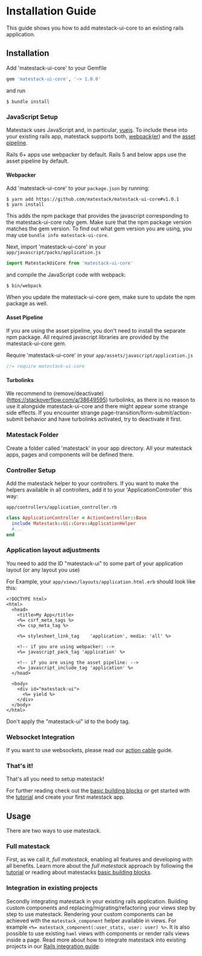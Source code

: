 # Installation Guide

This guide shows you how to add matestack-ui-core to an existing rails application.

## Installation

Add 'matestack-ui-core' to your Gemfile

```ruby
gem 'matestack-ui-core', '~> 1.0.0'
```

and run

```shell
$ bundle install
```

### JavaScript Setup

Matestack uses JavaScript and, in particular, [vuejs](http://vuejs.org). To include these into your existing rails app, matestack supports both, [webpack](https://webpack.js.org/)([er](https://github.com/rails/webpacker/)) and the [asset pipeline](https://guides.rubyonrails.org/asset_pipeline.html).

Rails 6+ apps use webpacker by default. Rails 5 and below apps use the asset pipeline by default.

#### Webpacker

Add 'matestack-ui-core' to your `package.json` by running:

```
$ yarn add https://github.com/matestack/matestack-ui-core#v1.0.1
$ yarn install
```

This adds the npm package that provides the javascript corresponding to the matestack-ui-core ruby gem. Make sure that the npm package version matches the gem version. To find out what gem version you are using, you may use `bundle info matestack-ui-core`.

Next, import 'matestack-ui-core' in your `app/javascript/packs/application.js`

```js
import MatestackUiCore from 'matestack-ui-core'
```

and compile the JavaScript code with webpack:

```
$ bin/webpack
```

When you update the matestack-ui-core gem, make sure to update the npm package as well.

#### Asset Pipeline

If you are using the asset pipeline, you don't need to install the separate npm package. All required javascript libraries are provided by the matestack-ui-core gem.

Require 'matestack-ui-core' in your `app/assets/javascript/application.js`

```javascript
//= require matestack-ui-core
```

#### Turbolinks

We recommend to (remove/deactivate)(https://stackoverflow.com/a/38649595) turbolinks, as there is no reason to use it alongside matestack-ui-core and there might appear some strange side effects. If you encounter strange page-transition/form-submit/action-submit behavior and have turbolinks activated, try to deactivate it first.

### Matestack Folder

Create a folder called 'matestack' in your app directory. All your matestack apps,
pages and components will be defined there.

### Controller Setup

Add the matestack helper to your controllers. If you want to make the helpers
available in all controllers, add it to your 'ApplicationController' this way:

`app/controllers/application_controller.rb`

```ruby
class ApplicationController < ActionController::Base
  include Matestack::Ui::Core::ApplicationHelper
  #...
end
```

### Application layout adjustments

You need to add the ID "matestack-ui" to some part of your application layout (or any layout you use)

For Example, your `app/views/layouts/application.html.erb` should look like this:

```erb
<!DOCTYPE html>
<html>
  <head>
    <title>My App</title>
    <%= csrf_meta_tags %>
    <%= csp_meta_tag %>

    <%= stylesheet_link_tag    'application', media: 'all' %>

    <!-- if you are using webpacker: -->
    <%= javascript_pack_tag 'application' %>

    <!-- if you are using the asset pipeline: -->
    <%= javascript_include_tag 'application' %>
  </head>

  <body>
    <div id="matestack-ui">
      <%= yield %>
    </div>
  </body>
</html>
```
Don't apply the "matestack-ui" id to the body tag.


### Websocket Integration

If you want to use websockets, please read our [action cable](/docs/guides/1000-action_cable/) guide.


### That's it!

That's all you need to setup matestack!

For further reading check out the [basic building blocks](/docs/guides/200-basic_building_blocks/) or get started with the [tutorial](/docs/guides/100-tutorial/) and create your first matestack app.


## Usage

There are two ways to use matestack.

### Full matestack

First, as we call it, _full matestack_, enabling all features and developing with all benefits. Learn more about the _full matestack_  approach by following the [tutorial](/docs/guides/100-tutorial/README.md) or reading about matestacks [basic building blocks](/docs/guides/200-basic_building_blocks/README.md).

### Integration in existing projects

Secondly integrating matestack in your existing rails application. Building custom components and replacing/migrating/refactoring your views step by step to use matestack. Rendering your custom components can be achieved with the `matestack_component` helper available in views. For example `<%= matestack_component(:user_stats, user: user) %>`. It is also possible to use existing `haml` views with components or render rails views inside a page. Read more about how to integrate matestack into existing projects in our [Rails integration guide](/docs/guides/300-rails-integration/README.md).
